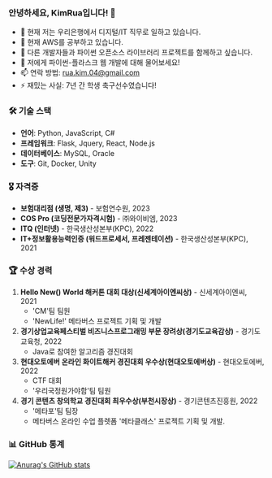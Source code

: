 ### 안녕하세요, KimRua입니다! 👋

- 🔭 현재 저는 우리은행에서 디지털/IT 직무로 일하고 있습니다.
- 🌱 현재 AWS를 공부하고 있습니다.
- 👯 다른 개발자들과 파이썬 오픈소스 라이브러리 프로젝트를 함께하고 싶습니다.
- 💬 저에게 파이썬-플라스크 웹 개발에 대해 물어보세요!
- 📫 연락 방법: rua.kim.04@gmail.com
- ⚡ 재밌는 사실: 7년 간 학생 축구선수였습니다!

### 🛠 기술 스택

- **언어**: Python, JavaScript, C#
- **프레임워크**: Flask, Jquery, React, Node.js
- **데이터베이스**: MySQL, Oracle
- **도구**: Git, Docker, Unity

### 🎖 자격증

- **보험대리점 (생명, 제3)** - 보험연수원, 2023
- **COS Pro (코딩전문가자격시험)** - ㈜와이비엠, 2023
- **ITQ (인터넷)** - 한국생산성본부(KPC), 2022
- **IT+정보활용능력인증 (워드프로세서, 프레젠테이션)** - 한국생산성본부(KPC), 2021

### 🏆 수상 경력

1. **Hello New() World 해커톤 대회 대상(신세계아이엔씨상)** - 신세계아이엔씨, 2021
   - 'CM'팀 팀원
   - 'NewLife!' 메타버스 프로젝트 기획 및 개발
2. **경기상업교육페스티벌 비즈니스프로그래밍 부문 장려상(경기도교육감상)** - 경기도교육청, 2022
   - Java로 참여한 알고리즘 경진대회
3. **현대오토에버 온라인 화이트해커 경진대회 우수상(현대오토에버상)** - 현대오토에버, 2022
   - CTF 대회
   - '우리국정원가야함'팀 팀원
4. **경기 콘텐츠 창의학교 경진대회 최우수상(부천시장상)** - 경기콘텐츠진흥원, 2022
   - '메타포'팀 팀장
   - 메타버스 온라인 수업 플렛폼 '메타클래스' 프로젝트 기획 및 개발.

### 📊 GitHub 통계

[![Anurag's GitHub stats](https://github-readme-stats.vercel.app/api?username=KimRua&show_icons=true&theme=radical)](https://github.com/anuraghazra/github-readme-stats)
